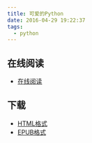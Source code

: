 ```yaml
---
title: 可爱的Python
date: 2016-04-29 19:22:37
tags:
  - python
---
```


## 在线阅读 ##

+ [在线阅读](http://lovelypython.readthedocs.io/en/latest/)

## 下载 ##

+ [HTML格式](http://readthedocs.org/projects/lovelypython/downloads/htmlzip/latest/)
+ [EPUB格式](http://readthedocs.org/projects/lovelypython/downloads/epub/latest/)
